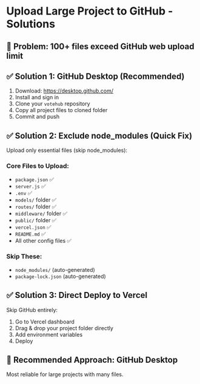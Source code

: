 # Upload Large Project to GitHub - Solutions

## 🎯 Problem: 100+ files exceed GitHub web upload limit

## ✅ Solution 1: GitHub Desktop (Recommended)
1. Download: https://desktop.github.com/
2. Install and sign in
3. Clone your `votehub` repository
4. Copy all project files to cloned folder
5. Commit and push

## ✅ Solution 2: Exclude node_modules (Quick Fix)
Upload only essential files (skip node_modules):

### Core Files to Upload:
- `package.json` ✅
- `server.js` ✅
- `.env` ✅
- `models/` folder ✅
- `routes/` folder ✅
- `middleware/` folder ✅
- `public/` folder ✅
- `vercel.json` ✅
- `README.md` ✅
- All other config files ✅

### Skip These:
- `node_modules/` (auto-generated)
- `package-lock.json` (auto-generated)

## ✅ Solution 3: Direct Deploy to Vercel
Skip GitHub entirely:
1. Go to Vercel dashboard
2. Drag & drop your project folder directly
3. Add environment variables
4. Deploy

## 🚀 Recommended Approach: GitHub Desktop
Most reliable for large projects with many files.
